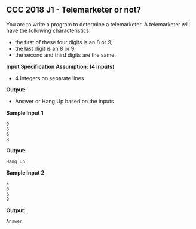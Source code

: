 ## CCC 2018 J1 - Telemarketer or not?

You are to write a program to determine a telemarketer. A telemarketer will have the following characteristics:

- the first of these four digits is an 8 or 9;
- the last digit is an 8 or 9;
- the second and third digits are the same.

**Input Specification Assumption: (4 Inputs)**

- 4 Integers on separate lines

**Output:**

- Answer or Hang Up based on the inputs

**Sample Input 1**
```
9
6
6
8
```
**Output:**
```
Hang Up
```

**Sample Input 2**
```
5
6
6
8
```
**Output:**
```
Answer
```
